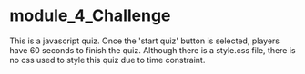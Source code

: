 # module_4_Challenge

This is a javascript quiz. Once the 'start quiz' button is selected, players have 60 seconds to finish the quiz. Although there is a style.css file, there is no css used to style this quiz due to time constraint. 